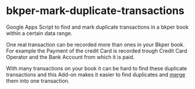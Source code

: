 # bkper-mark-duplicate-transactions
Google Apps Script to find and mark duplicate transactions in a bkper book within a certain data range.

One real transaction can be recorded more than ones in your Bkper book. 
For example the Payment of the credit Card is recorded trough Credit Card Operator and the Bank Account from which it is paid. 

With many transactions on your book it can be hard to find these duplicate transactions and this Add-on makes it easier to find duplicates and [merge](https://help.bkper.com/en/articles/2667277-merge-transactions) them into one transaction. 


